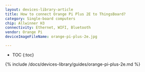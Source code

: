 ```yaml
---
layout: devices-library-article
title: How to connect Orange Pi Plus 2E to ThingsBoard?
category: Single-board computers
chip: Allwinner H3
connectivity: Ethernet, WIFI, Bluetooth
vendor: Orange Pi
deviceImageFileName: orange-pi-plus-2e.jpg

---
```



* TOC
{:toc}

{% include /docs/devices-library/guides/orange-pi-plus-2e.md %}